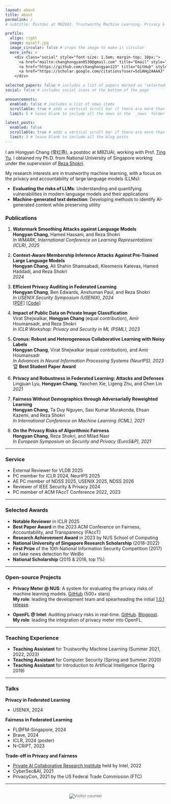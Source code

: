 ```yaml
---
layout: about
title: about
permalink: /
# subtitle: Postdoc at MBZUAI. Trustworthy Machine Learning. Privacy & LLMs.

profile:
  align: right
  image: myself.jpg
  image_circular: false # crops the image to make it circular
  more_info: >
    <div class="social" style="font-size: 1.5em; margin-top: 10px;">
      <a href="mailto:changhongyan0530@gmail.com" title="Email" style="margin-right: 15px;"><i class="fa-solid fa-envelope"></i></a>
      <a href="https://github.com/changhongyan123" title="GitHub" style="margin-right: 15px;"><i class="fa-brands fa-github"></i></a>
      <a href="https://scholar.google.com/citations?user=5d1AHgIAAAAJ" title="Google Scholar"><i class="ai ai-google-scholar"></i></a>
    </div>

selected_papers: false # includes a list of papers marked as "selected={true}"
social: false # includes social icons at the bottom of the page

announcements:
  enabled: false # includes a list of news items
  scrollable: true # adds a vertical scroll bar if there are more than 3 news items
  limit: 5 # leave blank to include all the news in the `_news` folder

latest_posts:
  enabled: false
  scrollable: true # adds a vertical scroll bar if there are more than 3 new posts items
  limit: 3 # leave blank to include all the blog posts
---
```


I am Hongyan Chang (常红燕), a postdoc at MBZUAI, working with Prof. [Ting Yu](https://mbzuai.ac.ae/study/faculty/ting-yu/). I obtained my Ph.D. from National University of Singapore working under the supervision of [Reza Shokri](https://www.comp.nus.edu.sg/~reza/).

My research interests are in trustworthy machine learning, with a focus on the privacy and accountability of large language models (LLMs):

- **Evaluating the risks of LLMs**: Understanding and quantifying vulnerabilities in modern language models and their applications
- **Machine-generated text detection**: Developing methods to identify AI-generated content while preserving utility




### Publications

1. **Watermark Smoothing Attacks against Language Models**  
   **Hongyan Chang**, Hamed Hassani, and Reza Shokri  
   *In WMARK, International Conference on Learning Representations (ICLR), 2025*

2. **Context-Aware Membership Inference Attacks Against Pre-Trained Large Language Models**  
   **Hongyan Chang**, Ali Shahin Shamsabadi, Kleomenis Katevas, Hamed Haddadi, and Reza Shokri  
   *2024*

3. **Efficient Privacy Auditing in Federated Learning**  
   **Hongyan Chang**, Ben Edwards, Anshuman Paul, and Reza Shokri  
   *In USENIX Security Symposium (USENIX), 2024*  
   [[PDF](https://www.usenix.org/conference/usenixsecurity24/presentation/chang)] [[Code](https://github.com/changhongyan123/privacy_auditing_in_FL)]

4. **Impact of Public Data on Private Image Classification**  
   Virat Shejwalkar, **Hongyan Chang** (equal contribution), Amir Houmansadr, and Reza Shokri  
   *In ICLR Workshop: Privacy and Security in ML (PSML), 2023*

5. **Cronus: Robust and Heterogeneous Collaborative Learning with Noisy Labels**  
   **Hongyan Chang**, Virat Shejwalkar (equal contribution), and Amir Houmansadr  
   *In Advances in Neural Information Processing Systems (NeurIPS), 2023*  
   🏆 **Best Student Paper Award**

6. **Privacy and Robustness in Federated Learning: Attacks and Defenses**  
   Lingjuan Lyu, **Hongyan Chang**, Yaochen Xie, Ligeng Zhu, and Chen Lin  
   *2021*

7. **Fairness Without Demographics through Adversarially Reweighted Learning**  
   **Hongyan Chang**, Ta Duy Nguyen, Sasi Kumar Murakonda, Ehsan Kazemi, and Reza Shokri  
   *In International Conference on Machine Learning (ICML), 2021*

8. **On the Privacy Risks of Algorithmic Fairness**  
   **Hongyan Chang**, Reza Shokri, and Milad Nasr  
   *In European Symposium on Security and Privacy (EuroS&P), 2021*

---

### Service

- External Reviewer for VLDB 2025
- PC member for ICLR 2024, NeurIPS 2025
- AE PC member of NDSS 2025, USENIX 2025, NDSS 2026
- Reviewer of IEEE Security & Privacy 2024
- PC member of ACM FAccT Conference 2022, 2023

---

### Selected Awards

- **Notable Reviewer** in ICLR 2025
- **Best Paper Award** in the 2023 ACM Conference on Fairness, Accountability, and Transparency (FAccT)
- **Research Achievement Award** in 2023 by NUS School of Computing
- **National University of Singapore Research Scholarship** (2018–2022)
- **First Prize** of the 10th National Information Security Competition (2017) on fake news detection for WeiBo
- **National Scholarship** (2015 & 2016, top 1%)


---


### Open-source Projects

- **Privacy Meter @ NUS**: A system for evaluating the privacy risks of machine learning models. <i class="fa-brands fa-github"></i> [GitHub](https://github.com/privacytrustlab/ml_privacy_meter) (500+ stars)  
  **My role**: leading the development team and spearheading the initial [1.0.1 release](https://pypi.org/project/Privacy-Meter/).

- **OpenFL @ Intel**: Auditing privacy risks in real-time. <i class="fa-brands fa-github"></i> [GitHub](https://github.com/intel/openfl/tree/develop/openfl-tutorials/experimental/Privacy_Meter). [Blogpost](https://www.intel.com/content/www/us/en/developer/articles/technical/how-openfl-and-privacy-meter-empower-data-privacy.html).  
  **My role**: leading the integration of privacy meter into OpenFL.

---

### Teaching Experience

- **Teaching Assistant** for Trustworthy Machine Learning (Summer 2021, 2022, 2023)
- **Teaching Assistant** for Computer Security (Spring and Summer 2020)
- **Teaching Assistant** for Introduction to Artificial Intelligence (Spring 2019)


---


### Talks

**Privacy in Federated Learning**
- USENIX, 2024

**Fairness in Federated Learning**
- FL@FM-Singapore, 2024
- Brave, 2024
- ICLR, 2024 (poster)
- N-CRiPT, 2023

**Trade-off in Privacy and Fairness**
- [Private AI Collaborative Research Institute](https://www.intel.com/content/www/us/en/research/blogs/private-ai-collaborative-research-institute-launch.html) held by Intel, 2022
- CyberSec&AI, 2021
- PrivacyCon, 2021 by the US Federal Trade Commission (FTC)


---

<div style="text-align: center; margin-top: 30px; font-size: 0.9em; color: #666;">
  <img src="https://hits.sh/changhongyan123.github.io.svg?style=flat&label=visitors&color=2698ba" alt="Visitor counter">
</div>
